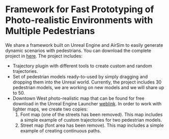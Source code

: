 # Framework for Fast Prototyping of Photo-realistic Environments with Multiple Pedestrians

We share a framework built on Unreal Engine and AirSim to easily generate dynamic scenarios with pedestrians. You can download the complete project in [here](https://drive.google.com/file/d/1wCmoVsXuwMi-fr58LPKY6x2T8nscM-jX/view?usp=sharing). The project includes: 
- Trajectory plugin with different tools to create custom and random trajectories. 
- Set of pedestrian models ready-to-used by simply dragging and dropping them into the Unreal world. Currently, the project includes 30 pedestrian models, we are working on new models and we will share up to 50.
- Downtown West photo-realistic map that can be found for free download in the Unreal Engine Launcher [weblink](https://www.unrealengine.com/marketplace/en-US/product/6bb93c7515e148a1a0a0ec263db67d5b). In order to work with lighter maps, we create two copies: 
  1. Font map (one of the streets has been removed). This map includes a simple example of custom trajectories for two pedestrian models.
  2. Street map (font area has been remove). This map includes a simple example of creating continuous paths. 
